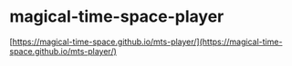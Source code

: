# magical-time-space-player
[https://magical-time-space.github.io/mts-player/](https://magical-time-space.github.io/mts-player/)
